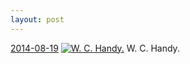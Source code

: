 ```yaml
---
layout: post
---
```


<p>
  <time><a href="/363">2014-08-19</a></time>
  <a href="/363"><img src="{{ site.assets_url }}/363-640.jpg" srcset="{{ site.assets_url }}/363-1280.jpg 1280w, {{ site.assets_url }}/363-960.jpg 960w, {{ site.assets_url }}/363-640.jpg 640w, {{ site.assets_url }}/363-320.jpg 320w" sizes="(min-width: 700px) 50vw, calc(100vw - 2rem)" alt="W. C. Handy." /></a>
  <span>W. C. Handy.</span>
</p>

